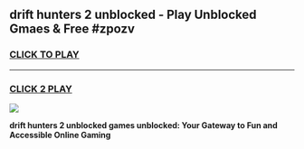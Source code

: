 
## drift hunters 2 unblocked - Play Unblocked Gmaes & Free #zpozv
<h3>
<a href="https://news.freeplayer.one?title=drift_hunters_2_unblocked&ref=03M">CLICK TO PLAY</a></h3>
<hr>

<h3>
<a href="https://news.freeplayer.one?title=drift_hunters_2_unblocked&ref=03M">CLICK 2 PLAY</a>
  
</h3>

<a href="https://news.freeplayer.one?title=drift_hunters_2_unblocked&ref=03M"><img src="https://clearcache.store/games.png"></a>


**drift hunters 2 unblocked games unblocked: Your Gateway to Fun and Accessible Online Gaming**
